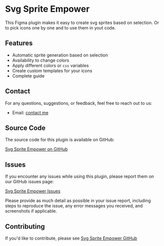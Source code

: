 # Svg Sprite Empower

This Figma plugin makes it easy to create svg sprites based on selection. Or to pick icons one by one and to use them in yout code.

## Features

- Automatic sprite generation based on selection
- Availability to change colors
- Apply different colors or `css` variables
- Create custom templates for your icons
- Complete guide

## Contact

For any questions, suggestions, or feedback, feel free to reach out to us:

- Email: [contact me](mailto:online7890@gmail.com)

## Source Code

The source code for this plugin is available on GitHub:

[Svg Sprite Empower on GitHub](https://github.com/Profesor08/svg-sprite-empower)

## Issues

If you encounter any issues while using this plugin, please report them on our GitHub issues page:

[Svg Sprite Empower Issues](https://github.com/Profesor08/svg-sprite-empower/issues)

Please provide as much detail as possible in your issue report, including steps to reproduce the issue, any error messages you received, and screenshots if applicable.

## Contributing

If you'd like to contribute, please see [Svg Sprite Empower GitHub](https://github.com/Profesor08/svg-sprite-empower)
